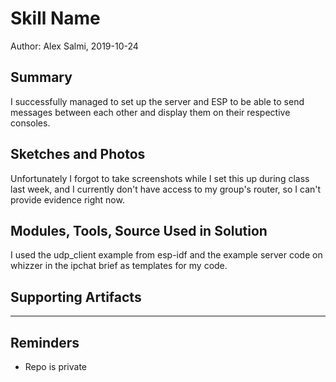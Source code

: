 #  Skill Name

Author: Alex Salmi, 2019-10-24

## Summary
I successfully managed to set up the server and ESP to be able to send messages between each other and display them on their respective consoles.

## Sketches and Photos
Unfortunately I forgot to take screenshots while I set this up during class last week, and I currently don't have access to my group's router, so I can't provide evidence right now. 

## Modules, Tools, Source Used in Solution
I used the udp_client example from esp-idf and the example server code on whizzer in the ipchat brief as templates for my code.

## Supporting Artifacts


-----

## Reminders
- Repo is private
